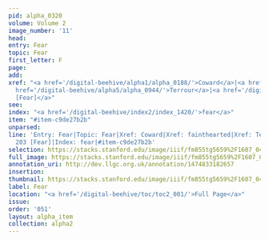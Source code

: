 ```yaml
---
pid: alpha_0320
volume: Volume 2
image_number: '11'
head: 
entry: Fear
topic: Fear
first_letter: F
page: 
add: 
xref: "<a href='/digital-beehive/alpha1/alpha_0188/'>Coward</a>|<a href='/digital-beehive/alpha2/alpha_0307/'>fainthearted</a>|<a
  href='/digital-beehive/alpha5/alpha_0944/'>Terrour</a>|<a href='/digital-beehive/num1/num_0213/'>203
  [Fear]</a>"
see: 
index: "<a href='/digital-beehive/index2/index_1420/'>fear</a>"
item: "#item-c9de27b2b"
unparsed: 
line: 'Entry: Fear|Topic: Fear|Xref: Coward|Xref: fainthearted|Xref: Terrour|Xref:
  203 [Fear]|Index: fear|#item-c9de27b2b'
selection: https://stacks.stanford.edu/image/iiif/fm855tg5659%2F1607_0478/413,712,3049,495/full/0/default.jpg
full_image: https://stacks.stanford.edu/image/iiif/fm855tg5659%2F1607_0478/full/full/0/default.jpg
annotation_uri: http://dev.llgc.org.uk/annotation/1474833182657
insertion: 
thumbnail: https://stacks.stanford.edu/image/iiif/fm855tg5659%2F1607_0478/413,712,600,180/250,/0/default.jpg
label: Fear
location: "<a href='/digital-beehive/toc/toc2_001/'>Full Page</a>"
issue: 
order: '051'
layout: alpha_item
collection: alpha2
---
```

